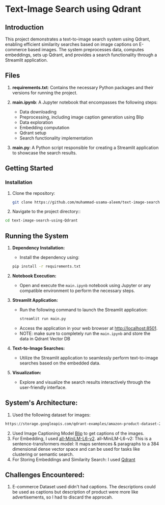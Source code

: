 # Text-Image Search using Qdrant

## Introduction

This project demonstrates a text-to-image search system using Qdrant, enabling efficient similarity searches based on image captions on E-commerce based images. The system preprocesses data, computes embeddings, sets up Qdrant, and provides a search functionality through a Streamlit application.

## Files

1. **requirements.txt**: Contains the necessary Python packages and their versions for running the project.

2. **main.ipynb**: A Jupyter notebook that encompasses the following steps:
   - Data downloading
   - Preprocessing, including image caption generation using Blip
   - Data exploration
   - Embedding computation
   - Qdrant setup
   - Search functionality implementation

3. **main.py**: A Python script responsible for creating a Streamlit application to showcase the search results.

## Getting Started

### Installation

1. Clone the repository:
   ```bash
   git clone https://github.com/muhammad-usama-aleem/text-image-search-using-Qdrant.git
   ```
2. Navigate to the project directory::
  ```bash
  cd text-image-search-using-Qdrant
  ```

## Running the System

1. **Dependency Installation:**
    - Install the dependency using:
    ```bash
    pip install -r requirements.txt
    ```

2. **Notebook Execution:**
    - Open and execute the `main.ipynb` notebook using Jupyter or any compatible environment to perform the necessary steps.
  
3. **Streamlit Application:**
    - Run the following command to launch the Streamlit application:
      ```bash
      streamlit run main.py
      ```
    - Access the application in your web browser at [http://localhost:8501](http://localhost:8501).
    - NOTE: make sure to completely run the `main.ipynb` and store the data in Qdrant Vector DB

4. **Text-to-Image Searches:**
    - Utilize the Streamlit application to seamlessly perform text-to-image searches based on the embedded data.

5. **Visualization:**
    - Explore and visualize the search results interactively through the user-friendly interface.


## **System's Architecture:**

1. Used the following dataset for images:
  ```bash
  https://storage.googleapis.com/qdrant-examples/amazon-product-dataset-2020.zip
  ```

2. Used Image Captioning Model [Blip](https://huggingface.co/tasks/image-to-text#:~:text=Image%20to%20text%20models%20output,applications%20of%20image%20to%20text.) to get captions of the images.
3. For Embedding, I used [all-MiniLM-L6-v2](https://huggingface.co/sentence-transformers/all-MiniLM-L6-v2). all-MiniLM-L6-v2: This is a sentence-transformers model: It maps sentences & paragraphs to a 384 dimensional dense vector space and can be used for tasks like clustering or semantic search.
4. For Storing Embeddings and Similarity Search: I used [Qdrant](https://qdrant.tech/)


## Challenges Encountered:

1. E-commerce Dataset used didn't had captions. The descriptions could be used as captions but description of product were more like advertisements, so I had to discard the approcah.
